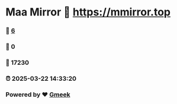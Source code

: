 # Maa Mirror :link: https://mmirror.top 
### :page_facing_up: [6](https://mmirror.top/tag.html) 
### :speech_balloon: 0 
### :hibiscus: 17230 
### :alarm_clock: 2025-03-22 14:33:20 
### Powered by :heart: [Gmeek](https://github.com/Meekdai/Gmeek)

